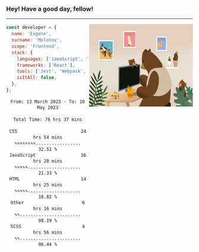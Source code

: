 ### Hey! Have a good day, fellow!
---
<img align='right' alt='GIF' vertical-align='center' src='./src/giphy.gif' width='280px' height='222px'/>

```javascript
const developer = {
  name: 'Eugene',
  surname: 'Molotov',
  scope: 'Frontend',
  stack: {
    languages: ['JavaScript', 'TypeScript'],
    frameworks: ['React'],
    tools: ['Jest', 'Webpack', 'Sass'],
    isItAll: false,
  },
};
```

<div align="center">
<!--START_SECTION:waka-->

```text
From: 13 March 2023 - To: 10 May 2023

Total Time: 76 hrs 37 mins

CSS                        24 hrs 54 mins  ✎✎✎✎✎✎✎✎.................   32.51 %
JavaScript                 16 hrs 20 mins  ✎✎✎✎✎....................   21.33 %
HTML                       14 hrs 25 mins  ✎✎✎✎✎....................   18.82 %
Other                      6 hrs 16 mins   ✎✎.......................   08.19 %
SCSS                       4 hrs 56 mins   ✎✎.......................   06.44 %
```

<!--END_SECTION:waka-->

